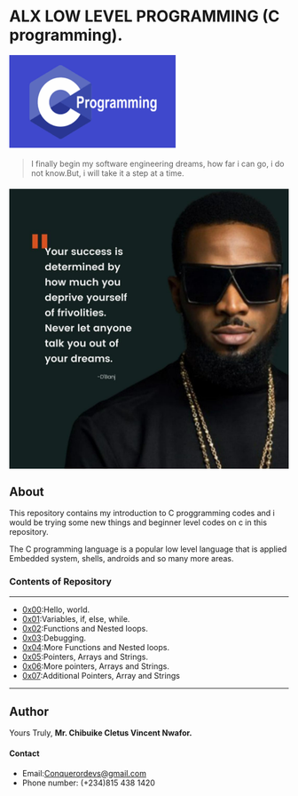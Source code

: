 # ALX LOW LEVEL PROGRAMMING (C programming).

<img align="center" width="300" padding="1" src=".imgs/images (1).png">


#### 
> I finally begin my software engineering dreams, how far i can go, i do not know.But, i will take it a step at a time.
#### 

<img align="center" src=".imgs/alx_africa-___2661010985408782337_8037647664___-.jpg" >

## About
This repository contains my introduction to C proggramming codes and i would be trying some new things and beginner level codes on c in this repository.

The C programming language is a popular low level language that is applied Embedded system, shells, androids and so many more areas.

### Contents of Repository
---
- [0x00](https://github.com/ConquerorCletus/alx-low_level_programming/tree/master/0x00-hello_world):Hello, world.
- [0x01](https://github.com/ConquerorCletus/alx-low_level_programming/tree/master/0x01-variables_if_else_while):Variables, if, else, while.
- [0x02](https://github.com/ConquerorCletus/alx-low_level_programming/tree/master/0x02-functions_nested_loops):Functions and Nested loops.
- [0x03](https://github.com/ConquerorCletus/alx-low_level_programming/tree/master/0x03-debugging):Debugging.
- [0x04](https://github.com/ConquerorCletus/alx-low_level_programming/tree/master/0x04-more_functions_nested_loops):More Functions and Nested loops.
- [0x05](https://github.com/ConquerorCletus/alx-low_level_programming/tree/master/0x05-pointers_arrays_strings):Pointers, Arrays and Strings.
- [0x06](https://github.com/ConquerorCletus/alx-low_level_programming/tree/master/0x06-pointers_arrays_strings):More pointers, Arrays and Strings.
- [0x07](https://github.com/ConquerorCletus/alx-low_level_programming/tree/master/0x07-pointers_arrays_strings):Additional Pointers, Array and Strings

---
## Author

Yours Truly, **Mr. Chibuike Cletus Vincent Nwafor.**

#### Contact
+ Email:Conquerordevs@gmail.com
+ Phone number: (+234)815 438 1420
